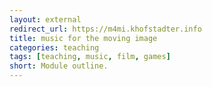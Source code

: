 ```yaml
---
layout: external
redirect_url: https://m4mi.khofstadter.info
title: music for the moving image
categories: teaching
tags: [teaching, music, film, games]
short: Module outline. 
---
```


